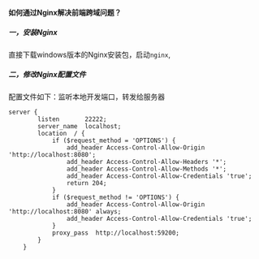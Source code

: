 #### 如何通过Nginx解决前端跨域问题？

##### 一，安装Nginx

直接下载windows版本的Nginx安装包，启动`nginx`,



##### 二，修改Nginx配置文件

配置文件如下：监听本地开发端口，转发给服务器

```nginx
server {
        listen       22222;
        server_name  localhost;
        location  / {
            if ($request_method = 'OPTIONS') {
                add_header Access-Control-Allow-Origin 'http://localhost:8080';
                add_header Access-Control-Allow-Headers '*';
                add_header Access-Control-Allow-Methods '*';
                add_header Access-Control-Allow-Credentials 'true';
                return 204;
            }
            if ($request_method != 'OPTIONS') {
                add_header Access-Control-Allow-Origin 'http://localhost:8080' always;
                add_header Access-Control-Allow-Credentials 'true';
            }
            proxy_pass  http://localhost:59200; 
        }
    }
```

